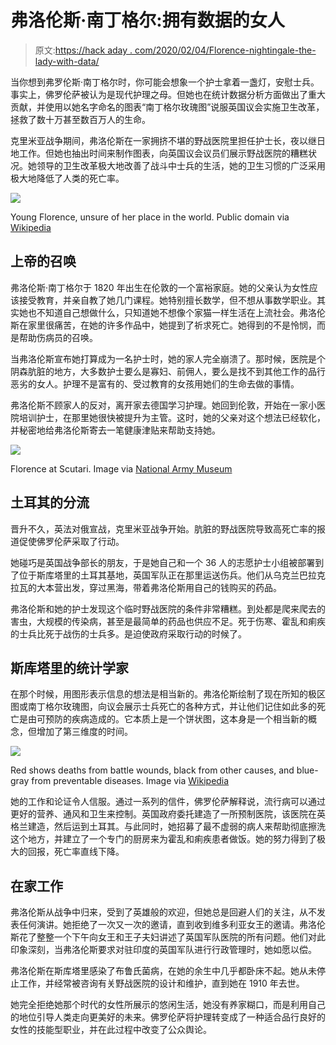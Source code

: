 # 弗洛伦斯·南丁格尔:拥有数据的女人

> 原文:[https://hack aday . com/2020/02/04/Florence-nightingale-the-lady-with-data/](https://hackaday.com/2020/02/04/florence-nightingale-the-lady-with-the-data/)

当你想到弗罗伦斯·南丁格尔时，你可能会想象一个护士拿着一盏灯，安慰士兵。事实上，佛罗伦萨被认为是现代护理之母。但她也在统计数据分析方面做出了重大贡献，并使用以她名字命名的图表“南丁格尔玫瑰图”说服英国议会实施卫生改革，拯救了数十万甚至数百万人的生命。

克里米亚战争期间，弗洛伦斯在一家拥挤不堪的野战医院里担任护士长，夜以继日地工作。但她也抽出时间来制作图表，向英国议会议员们展示野战医院的糟糕状况。她领导的卫生改革极大地改善了战斗中士兵的生活，她的卫生习惯的广泛采用极大地降低了人类的死亡率。

[![](../Images/1bfac64434ae75cb70c20f6321603668.png)](https://hackaday.com/wp-content/uploads/2020/01/young-Flo.png)

Young Florence, unsure of her place in the world. Public domain via [Wikipedia](https://commons.wikimedia.org/w/index.php?curid=138277)

## 上帝的召唤

弗洛伦斯·南丁格尔于 1820 年出生在伦敦的一个富裕家庭。她的父亲认为女性应该接受教育，并亲自教了她几门课程。她特别擅长数学，但不想从事数学职业。其实她也不知道自己想做什么，只知道她不想像个家猫一样生活在上流社会。弗洛伦斯在家里很痛苦，在她的许多作品中，她提到了祈求死亡。她得到的不是怜悯，而是帮助伤病员的召唤。

当弗洛伦斯宣布她打算成为一名护士时，她的家人完全崩溃了。那时候，医院是个阴森肮脏的地方，大多数护士要么是寡妇、前佣人，要么是找不到其他工作的品行恶劣的女人。护理不是富有的、受过教育的女孩用她们的生命去做的事情。

弗洛伦斯不顾家人的反对，离开家去德国学习护理。她回到伦敦，开始在一家小医院培训护士，在那里她很快被提升为主管。这时，她的父亲对这个想法已经软化，并秘密地给弗洛伦斯寄去一笔健康津贴来帮助支持她。

[![](../Images/2632b45cd803c216a8c24195dc3d6026.png)](https://hackaday.com/wp-content/uploads/2020/01/Nightingale-Scutari.png)

Florence at Scutari. Image via [National Army Museum](https://collection.nam.ac.uk/detail.php?acc=1978-10-57-1)

## 土耳其的分流

晋升不久，英法对俄宣战，克里米亚战争开始。肮脏的野战医院导致高死亡率的报道促使佛罗伦萨采取了行动。

她碰巧是英国战争部长的朋友，于是她自己和一个 36 人的志愿护士小组被部署到了位于斯库塔里的土耳其基地，英国军队正在那里运送伤兵。他们从乌克兰巴拉克拉瓦的大本营出发，穿过黑海，带着弗洛伦斯用自己的钱购买的药品。

弗洛伦斯和她的护士发现这个临时野战医院的条件非常糟糕。到处都是爬来爬去的害虫，大规模的传染病，甚至是最简单的药品也供应不足。死于伤寒、霍乱和痢疾的士兵比死于战伤的士兵多。是迫使政府采取行动的时候了。

## 斯库塔里的统计学家

在那个时候，用图形表示信息的想法是相当新的。弗洛伦斯绘制了现在所知的极区图或南丁格尔玫瑰图，向议会展示士兵死亡的各种方式，并让他们记住如此多的死亡是由可预防的疾病造成的。它本质上是一个饼状图，这本身是一个相当新的概念，但增加了第三维度的时间。

[![](../Images/9a943c5afe53d513f570e157c60c0e12.png)](https://hackaday.com/wp-content/uploads/2020/01/Nightingale-Crimean-mortality.png)

Red shows deaths from battle wounds, black from other causes, and blue-gray from preventable diseases. Image via [Wikipedia](https://en.wikipedia.org/wiki/Florence_Nightingale)

她的工作和论证令人信服。通过一系列的信件，佛罗伦萨解释说，流行病可以通过更好的营养、通风和卫生来控制。英国政府委托建造了一所预制医院，该医院在英格兰建造，然后运到土耳其。与此同时，她招募了最不虚弱的病人来帮助彻底擦洗这个地方，并建立了一个专门的厨房来为霍乱和痢疾患者做饭。她的努力得到了极大的回报，死亡率直线下降。

## 在家工作

弗洛伦斯从战争中归来，受到了英雄般的欢迎，但她总是回避人们的关注，从不发表任何演讲。她拒绝了一次又一次的邀请，直到收到维多利亚女王的邀请。弗洛伦斯花了整整一个下午向女王和王子夫妇讲述了英国军队医院的所有问题。他们对此印象深刻，当弗洛伦斯要求对驻印度的英国军队进行行政管理时，她如愿以偿。

弗洛伦斯在斯库塔里感染了布鲁氏菌病，在她的余生中几乎都卧床不起。她从未停止工作，并经常被咨询有关野战医院的设计和维护，直到她在 1910 年去世。

她完全拒绝她那个时代的女性所展示的悠闲生活，她没有养家糊口，而是利用自己的地位引导人类走向更美好的未来。佛罗伦萨将护理转变成了一种适合品行良好的女性的技能型职业，并在此过程中改变了公众舆论。
